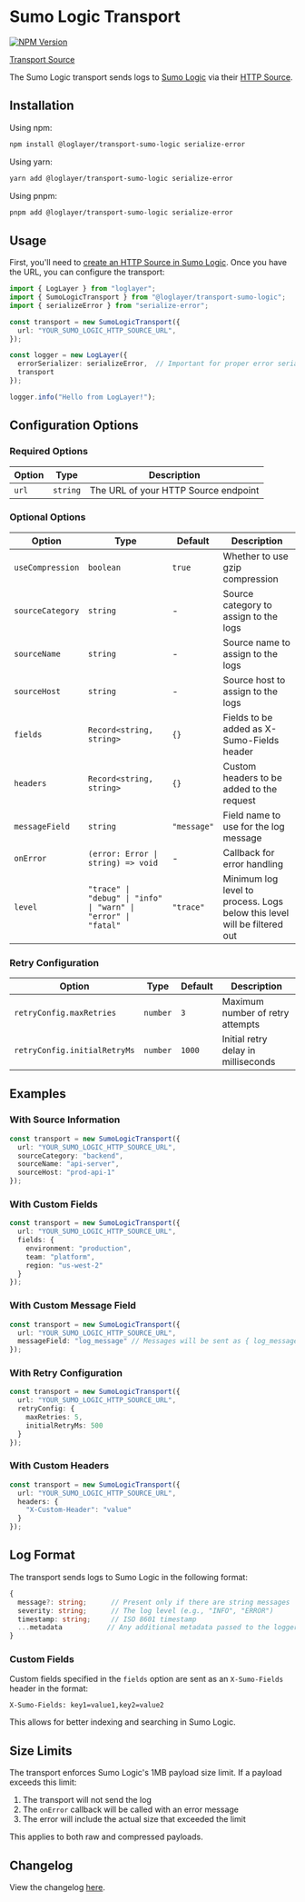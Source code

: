 # Sumo Logic Transport

[![NPM Version](https://img.shields.io/npm/v/%40loglayer%2Ftransport-sumo-logic)](https://www.npmjs.com/package/@loglayer/transport-sumo-logic)

[Transport Source](https://github.com/loglayer/loglayer/tree/master/packages/transports/sumo-logic)

The Sumo Logic transport sends logs to [Sumo Logic](https://www.sumologic.com/) via their [HTTP Source](https://help.sumologic.com/docs/send-data/hosted-collectors/http-source/logs-metrics/upload-logs/).

## Installation

Using npm:
```bash
npm install @loglayer/transport-sumo-logic serialize-error
```

Using yarn:
```bash
yarn add @loglayer/transport-sumo-logic serialize-error
```

Using pnpm:
```bash
pnpm add @loglayer/transport-sumo-logic serialize-error
```

## Usage

First, you'll need to [create an HTTP Source in Sumo Logic](https://help.sumologic.com/docs/send-data/hosted-collectors/http-source/logs-metrics/#configure-an-httplogs-and-metrics-source). Once you have the URL, you can configure the transport:

```typescript
import { LogLayer } from "loglayer";
import { SumoLogicTransport } from "@loglayer/transport-sumo-logic";
import { serializeError } from "serialize-error";

const transport = new SumoLogicTransport({
  url: "YOUR_SUMO_LOGIC_HTTP_SOURCE_URL",
});

const logger = new LogLayer({
  errorSerializer: serializeError,  // Important for proper error serialization
  transport
});

logger.info("Hello from LogLayer!");
```

## Configuration Options

### Required Options

| Option | Type | Description |
|--------|------|-------------|
| `url` | `string` | The URL of your HTTP Source endpoint |

### Optional Options

| Option | Type | Default | Description |
|--------|------|---------|-------------|
| `useCompression` | `boolean` | `true` | Whether to use gzip compression |
| `sourceCategory` | `string` | - | Source category to assign to the logs |
| `sourceName` | `string` | - | Source name to assign to the logs |
| `sourceHost` | `string` | - | Source host to assign to the logs |
| `fields` | `Record<string, string>` | `{}` | Fields to be added as X-Sumo-Fields header |
| `headers` | `Record<string, string>` | `{}` | Custom headers to be added to the request |
| `messageField` | `string` | `"message"` | Field name to use for the log message |
| `onError` | `(error: Error \| string) => void` | - | Callback for error handling |
| `level` | `"trace" \| "debug" \| "info" \| "warn" \| "error" \| "fatal"` | `"trace"` | Minimum log level to process. Logs below this level will be filtered out |

### Retry Configuration

| Option | Type | Default | Description |
|--------|------|---------|-------------|
| `retryConfig.maxRetries` | `number` | `3` | Maximum number of retry attempts |
| `retryConfig.initialRetryMs` | `number` | `1000` | Initial retry delay in milliseconds |

## Examples

### With Source Information

```typescript
const transport = new SumoLogicTransport({
  url: "YOUR_SUMO_LOGIC_HTTP_SOURCE_URL",
  sourceCategory: "backend",
  sourceName: "api-server",
  sourceHost: "prod-api-1"
});
```

### With Custom Fields

```typescript
const transport = new SumoLogicTransport({
  url: "YOUR_SUMO_LOGIC_HTTP_SOURCE_URL",
  fields: {
    environment: "production",
    team: "platform",
    region: "us-west-2"
  }
});
```

### With Custom Message Field

```typescript
const transport = new SumoLogicTransport({
  url: "YOUR_SUMO_LOGIC_HTTP_SOURCE_URL",
  messageField: "log_message" // Messages will be sent as { log_message: "..." }
});
```

### With Retry Configuration

```typescript
const transport = new SumoLogicTransport({
  url: "YOUR_SUMO_LOGIC_HTTP_SOURCE_URL",
  retryConfig: {
    maxRetries: 5,
    initialRetryMs: 500
  }
});
```

### With Custom Headers

```typescript
const transport = new SumoLogicTransport({
  url: "YOUR_SUMO_LOGIC_HTTP_SOURCE_URL",
  headers: {
    "X-Custom-Header": "value"
  }
});
```

## Log Format

The transport sends logs to Sumo Logic in the following format:

```typescript
{
  message?: string;      // Present only if there are string messages
  severity: string;      // The log level (e.g., "INFO", "ERROR")
  timestamp: string;     // ISO 8601 timestamp
  ...metadata           // Any additional metadata passed to the logger
}
```

### Custom Fields

Custom fields specified in the `fields` option are sent as an `X-Sumo-Fields` header in the format:
```
X-Sumo-Fields: key1=value1,key2=value2
```

This allows for better indexing and searching in Sumo Logic.

## Size Limits

The transport enforces Sumo Logic's 1MB payload size limit. If a payload exceeds this limit:
1. The transport will not send the log
2. The `onError` callback will be called with an error message
3. The error will include the actual size that exceeded the limit

This applies to both raw and compressed payloads. 

## Changelog

View the changelog [here](./changelogs/sumo-logic-changelog.md).